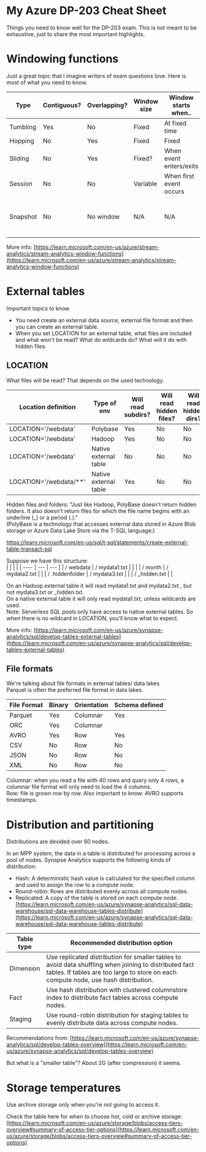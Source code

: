 # My Azure DP-203 Cheat Sheet
Things you need to know well for the DP-203 exam.
This is not meant to be exhaustive, just to share the most important highlights.

# Windowing functions
Just a great topic that I imagine writers of exam questions love. Here is most of what you need to know.

| Type | Contiguous? | Overlapping? | Window size | Window starts when.. | Details |
| ---- | ----------- | ------------ | ----------- | -------------------- | ------- |
| Tumbling | Yes | No | Fixed | At fixed time | }
| Hopping | No | Yes | Fixed | Fixed | |
| Sliding | No | Yes | Fixed? | When event enters/exits | |
| Session | No | No | Variable | When first event occurs | |
| Snapshot | No | No window | N/A | N/A | Groups events that have the same timestamp |

More info:
[https://learn.microsoft.com/en-us/azure/stream-analytics/stream-analytics-window-functions](https://learn.microsoft.com/en-us/azure/stream-analytics/stream-analytics-window-functions)


# External tables
Important topics to know
* You need create an external data source, external file format and then you can create an external table.
* When you set LOCATION for an external table, what files are included and what won't be read? What do wildcards do? What will it do with hidden files.

## LOCATION
What files will be read? That depends on the used technology.

| Location definition | Type of env | Will read subdirs? | Will read hidden files? | Will read hidden dirs? |
| ------------------- | ------- | ---- | ---- | -- |
| LOCATION='/webdata' | Polybase | Yes | No | No |
| LOCATION='/webdata' | Hadoop | Yes | No | No |
| LOCATION='/webdata' | Native external table | No | No | No |
| LOCATION='/webdata/**' | Native external table | Yes | No | No |

Hidden files and folders: "Just like Hadoop, PolyBase doesn't return hidden folders. It also doesn't return files for which the file name begins with an underline (_) or a period (.)."  
(PolyBase is a technology that accesses external data stored in Azure Blob storage or Azure Data Lake Store via the T-SQL language.)  

https://learn.microsoft.com/en-us/sql/t-sql/statements/create-external-table-transact-sql

Suppose we have this structure:  
| | | |
| ---- | --- | --- |
| / webdata | / mydata1.txt | |
|           | / month | / mydata2.txt |
|         | / .hiddenfolder | / mydata3.txt |
|         | / _hidden.txt |  |

On an Hadoop external table it will read mydata1.txt and mydata2.txt , but not mydata3.txt or _hidden.txt.  
On a native external table it will only read mydata1.txt, unless wildcards are used.  
Note: Serverless SQL pools only have access to native external tables. So when there is no wildcard in LOCATION, you'll know what to expect.  


More info:
[https://learn.microsoft.com/en-us/azure/synapse-analytics/sql/develop-tables-external-tables](https://learn.microsoft.com/en-us/azure/synapse-analytics/sql/develop-tables-external-tables)


## File formats
We're talking about file formats in external tables/ data lakes  
Parquet is often the preferred file format in data lakes.  

| File Format | Binary | Orientation | Schema defined |
| -- | -- | -- | -- |
| Parquet | Yes | Columnar | Yes |
| ORC | Yes | Columnar | |
| AVRO | Yes | Row | Yes |
| CSV | No | Row | No |
| JSON | No | Row | No |
| XML | No | Row | No |

Columnar: when you read a file with 40 rows and query only 4 rows, a columnar file format will only need to load the 4 columns.  
Row: file is grown row by row.
Also important to know: AVRO supports timestamps.  


# Distribution and partitioning
Distributions are devided over 60 nodes.  

In an MPP system, the data in a table is distributed for processing across a pool of nodes. Synapse Analytics supports the following kinds of distribution:  
- Hash: A deterministic hash value is calculated for the specified column and used to assign the row to a compute node.  
- Round-robin: Rows are distributed evenly across all compute nodes.  
- Replicated: A copy of the table is stored on each compute node.  
[https://learn.microsoft.com/en-us/azure/synapse-analytics/sql-data-warehouse/sql-data-warehouse-tables-distribute](https://learn.microsoft.com/en-us/azure/synapse-analytics/sql-data-warehouse/sql-data-warehouse-tables-distribute)


| Table type | Recommended distribution option |
| -- | -- |
| Dimension | Use replicated distribution for smaller tables to avoid data shuffling when joining to distributed fact tables. If tables are too large to store on each compute node, use hash distribution. |
| Fact | Use hash distribution with clustered columnstore index to distribute fact tables across compute nodes. |
| Staging | Use round-robin distribution for staging tables to evenly distribute data across compute nodes. |

Recommendations from:
[https://learn.microsoft.com/en-us/azure/synapse-analytics/sql/develop-tables-overview](https://learn.microsoft.com/en-us/azure/synapse-analytics/sql/develop-tables-overview)

But what is a "smaller table"? About 2G (after compression) it seems.  


# Storage temperatures
Use archive storage only when you're not going to access it.

Check the table here for when to choose hot, cold or archive storage:
[https://learn.microsoft.com/en-us/azure/storage/blobs/access-tiers-overview#summary-of-access-tier-options](https://learn.microsoft.com/en-us/azure/storage/blobs/access-tiers-overview#summary-of-access-tier-options)

